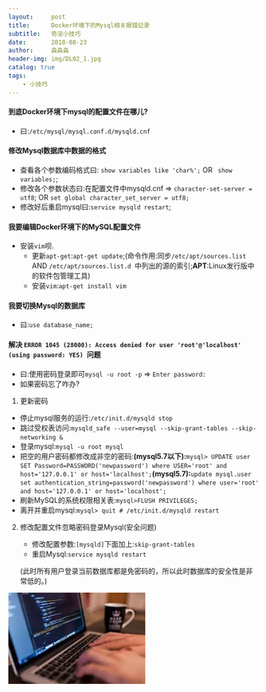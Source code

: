 ```yaml
---
layout:     post                   
title:      Docker环境下的Mysql相关报错记录          
subtitle:   奇淫小技巧
date:       2018-08-23             
author:     淼淼淼                   
header-img: img/DL02_1.jpg    
catalog: true                       
tags:                               
    - 小技巧
---
```

#### 到底Docker环境下mysql的配置文件在哪儿?
- 曰:`/etc/mysql/mysql.conf.d/mysqld.cnf`

#### 修改Mysql数据库中数据的格式
- 查看各个参数编码格式曰: `show variables like 'char%';` OR ` show variables;`;
- 修改各个参数状态曰:在配置文件中mysqld.cnf => `character-set-server = utf8`; OR `set global character_set_server = utf8;`
- 修改好后重启mysql曰:`service mysqld restart`;

#### 我要编辑Docker环境下的MySQL配置文件
- 安装`vim`呗.
  * 更新`apt-get`:`apt-get update`;(命令作用:同步`/etc/apt/sources.list ` AND `/etc/apt/sources.list.d `中列出的源的索引;**APT**:Linux发行版中的软件包管理工具)
  * 安装`vim`:`apt-get install vim`

#### 我要切换Mysql的数据库
- 曰:`use database_name;`

#### 解决 `ERROR 1045 (28000): Access denied for user 'root'@'localhost' (using password: YES) `问题

- 曰:使用密码登录即可`mysql -u root -p` => `Enter password:`
-  如果密码忘了咋办?

1. 更新密码
  * 停止mysql服务的运行:`/etc/init.d/mysqld stop`
  * 跳过受权表访问:`mysqld_safe --user=mysql --skip-grant-tables --skip-networking &`
  * 登录mysql:`mysql -u root mysql`
  * 把空的用户密码都修改成非空的密码:**(mysql5.7以下):**`mysql> UPDATE user SET Password=PASSWORD('newpassword') where USER='root' and host='127.0.0.1' or host='localhost';`**(mysql5.7):**`update mysql.user set authentication_string=password('newpassword') where user='root' and host='127.0.0.1' or host='localhost';`
  * 刷新MySQL的系统权限相关表:`mysql>FLUSH PRIVILEGES;`
  * 离开并重启mysql:`mysql> quit # /etc/init.d/mysqld restart` 

2. 修改配置文件忽略密码登录Mysql(安全问题)
   * 修改配置参数:`[mysqld]`下面加上:`skip-grant-tables`
   * 重启Mysql:`service mysqld restart`
   
   (此时所有用户登录当前数据库都是免密码的，所以此时数据库的安全性是非常低的。)

![bye](img/DL02_1.jpg)

